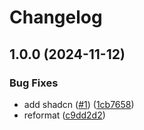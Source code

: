 # Changelog

## 1.0.0 (2024-11-12)


### Bug Fixes

* add shadcn ([#1](https://github.com/maxa-ondrej/csas-hackaton-2024/issues/1)) ([1cb7658](https://github.com/maxa-ondrej/csas-hackaton-2024/commit/1cb76588b66f050677af7bba9827da4e97ffa220))
* reformat ([c9dd2d2](https://github.com/maxa-ondrej/csas-hackaton-2024/commit/c9dd2d2124a0a47555d8e064c14e9e56325f2c0f))
